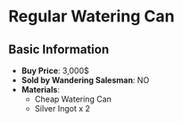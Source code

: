 # Regular Watering Can

## Basic Information

- **Buy Price**: 3,000$
- **Sold by Wandering Salesman**: NO
- **Materials**:
  - Cheap Watering Can
  - Silver Ingot x 2